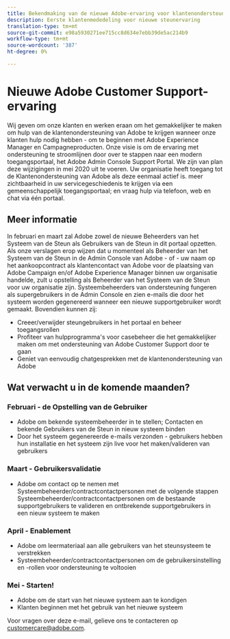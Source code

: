 ```yaml
---
title: Bekendmaking van de nieuwe Adobe-ervaring voor klantenondersteuning
description: Eerste klantenmededeling voor nieuwe steunervaring
translation-type: tm+mt
source-git-commit: e98a5930271ee715cc8d634e7ebb39de5ac214b9
workflow-type: tm+mt
source-wordcount: '387'
ht-degree: 0%

---
```



# Nieuwe Adobe Customer Support-ervaring

Wij geven om onze klanten en werken eraan om het gemakkelijker te maken om hulp van de klantenondersteuning van Adobe te krijgen wanneer onze klanten hulp nodig hebben - om te beginnen met Adobe Experience Manager en Campagneproducten. Onze visie is om de ervaring met ondersteuning te stroomlijnen door over te stappen naar een modern toegangsportaal, het Adobe Admin Console Support Portal. We zijn van plan deze wijzigingen in mei 2020 uit te voeren. Uw organisatie heeft toegang tot de Klantenondersteuning van Adobe als deze eenmaal actief is. meer zichtbaarheid in uw servicegeschiedenis te krijgen via een gemeenschappelijk toegangsportaal; en vraag hulp via telefoon, web en chat via één portaal.

## Meer informatie

In februari en maart zal Adobe zowel de nieuwe Beheerders van het Systeem van de Steun als Gebruikers van de Steun in dit portaal opzetten. Als onze verslagen erop wijzen dat u momenteel als Beheerder van het Systeem van de Steun in de Admin Console van Adobe - of - uw naam op het aankoopcontract als klantencontact van Adobe voor de plaatsing van Adobe Campaign en/of Adobe Experience Manager binnen uw organisatie handelde, zult u opstelling als Beheerder van het Systeem van de Steun voor uw organisatie zijn.
Systeembeheerders van ondersteuning fungeren als supergebruikers in de Admin Console en zien e-mails die door het systeem worden gegenereerd wanneer een nieuwe supportgebruiker wordt gemaakt. Bovendien kunnen zij:

* Creeer/verwijder steungebruikers in het portaal en beheer toegangsrollen
* Profiteer van hulpprogramma&#39;s voor casebeheer die het gemakkelijker maken om met ondersteuning van Adobe Customer Support door te gaan
* Geniet van eenvoudig chatgesprekken met de klantenondersteuning van Adobe

## Wat verwacht u in de komende maanden?

### Februari - de Opstelling van de Gebruiker

* Adobe om bekende systeembeheerder in te stellen; Contacten en bekende Gebruikers van de Steun in nieuw systeem binden
* Door het systeem gegenereerde e-mails verzonden - gebruikers hebben hun installatie en het systeem zijn live voor het maken/valideren van gebruikers


### Maart - Gebruikersvalidatie

* Adobe om contact op te nemen met Systeembeheerder/contractcontactpersonen met de volgende stappen Systeembeheerder/contractcontactpersonen om de bestaande supportgebruikers te valideren en ontbrekende supportgebruikers in een nieuw systeem te maken

### April - Enablement

* Adobe om leermateriaal aan alle gebruikers van het steunsysteem te verstrekken
* Systeembeheerder/contractcontactpersonen om de gebruikersinstelling en -rollen voor ondersteuning te voltooien

### Mei - Starten!

* Adobe om de start van het nieuwe systeem aan te kondigen
* Klanten beginnen met het gebruik van het nieuwe systeem

Voor vragen over deze e-mail, gelieve ons te contacteren op [customercare@adobe.com](mailto:customercare@adobe.com).
